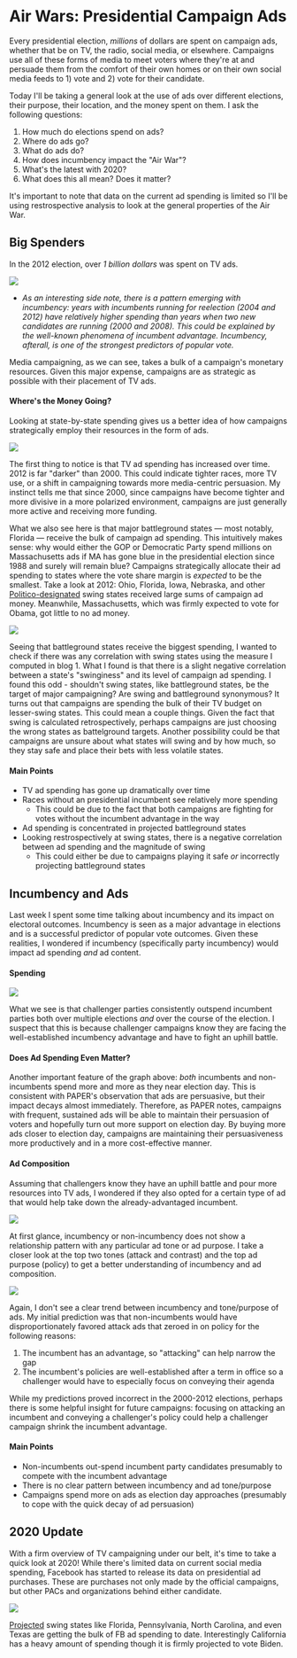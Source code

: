 # Air Wars: Presidential Campaign Ads 
Every presidential election, *millions* of dollars are spent on campaign ads, whether that be on TV, the radio, social media, or elsewhere. Campaigns use all of these forms of media to meet voters where they're at and persuade them from the comfort of their own homes or on their own social media feeds to 1) vote and 2) vote for their candidate.

Today I'll be taking a general look at the use of ads over different elections, their purpose, their location, and the money spent on them. I ask the following questions: 
  1. How much do elections spend on ads? 
  2. Where do ads go? 
  3. What do ads do? 
  4. How does incumbency impact the "Air War"? 
  5. What's the latest with 2020? 
  6. What does this all mean? Does it matter? 
  
  It's important to note that data on the current ad spending is limited so I'll be using restrospective analysis to look at the general properties of the Air War. 
  
## Big Spenders 
In the 2012 election, over *1 billion dollars* was spent on TV ads. 

![](../images/table5.png)

  - *As an interesting side note, there is a pattern emerging with incumbency: years with incumbents running for reelection (2004 and 2012) have relatively higher spending than years when two new candidates are running (2000 and 2008). This could be explained by the well-known phenomena of incumbent advantage. Incumbency, afterall, is one of the strongest predictors of popular vote.* 
  
Media campaigning, as we can see, takes a bulk of a campaign's monetary resources. Given this major expense, campaigns are as strategic as possible with their placement of TV ads.

#### Where's the Money Going?
Looking at state-by-state spending gives us a better idea of how campaigns strategically employ their resources in the form of ads. 

![](../images/spending_by_state.png)

The first thing to notice is that TV ad spending has increased over time. 2012 is far "darker" than 2000. This could indicate tighter races, more TV use, or a shift in campaigning towards more media-centric persuasion. My instinct tells me that since 2000, since campaigns have become tighter and more divisive in a more polarized environment, campaigns are just generally more active and receiving more funding.  

What we also see here is that major battleground states — most notably, Florida — receive the bulk of campaign ad spending. This intuitively makes sense: why would either the GOP or Democratic Party spend millions on Massachusetts ads if MA has gone blue in the presidential election since 1988 and surely will remain blue? Campaigns strategically allocate their ad spending to states where the vote share margin is *expected* to be the smallest. Take a look at 2012: Ohio, Florida, Iowa, Nebraska, and other [Politico-designated](https://www.politico.com/2012-election/swing-state/) swing states received large sums of campaign ad money. Meanwhile, Massachusetts, which was firmly expected to vote for Obama, got little to no ad money.  

![](../images/swing_fit5.png)

Seeing that battleground states receive the biggest spending, I wanted to check if there was any correlation with swing states using the measure I computed in blog 1. What I found is that there is a slight negative correlation between a state's "swinginess" and its level of campaign ad spending. I found this odd - shouldn't swing states, like battleground states, be the target of major campaigning? Are swing and battleground synonymous? It turns out that campaigns are spending the bulk of their TV budget on lesser-swing states. This could mean a couple things. Given the fact that swing is calculated retrospectively, perhaps campaigns are just choosing the wrong states as battelground targets. Another possibility could be that campaigns are unsure about what states will swing and by how much, so they stay safe and place their bets with less volatile states. 

#### Main Points 
- TV ad spending has gone up dramatically over time
- Races without an presidential incumbent see relatively more spending 
  - This could be due to the fact that both campaigns are fighting for votes without the incumbent advantage in the way 
- Ad spending is concentrated in projected battleground states 
- Looking restrospectively at swing states, there is a negative correlation between ad spending and the magnitude of swing 
  - This could either be due to campaigns playing it safe *or* incorrectly projecting battleground states 

## Incumbency and Ads
Last week I spent some time talking about incumbency and its impact on electoral outcomes. Incumbency is seen as a major advantage in elections and is a successful predictor of popular vote outcomes. Given these realities, I wondered if incumbency (specifically party incumbency) would impact ad spending *and* ad content. 

#### Spending 
![](../images/inc_spending5.png)

What we see is that challenger parties consistently outspend incumbent parties both over multiple elections *and* over the course of the election. I suspect that this is because challenger campaigns know they are facing the well-established incumbency advantage and have to fight an uphill battle. 

#### Does Ad Spending Even Matter?
Another important feature of the graph above: *both* incumbents and non-incumbents spend more and more as they near election day. This is consistent with PAPER's observation that ads are persuasive, but their impact decays almost immediately. Therefore, as PAPER notes, campaigns with frequent, sustained ads will be able to maintain their persuasion of voters and hopefully turn out more support on election day. By buying more ads closer to election day, campaigns are maintaining their persuasiveness more productively and in a more cost-effective manner.  

#### Ad Composition
Assuming that challengers know they have an uphill battle and pour more resources into TV ads, I wondered if they also opted for a certain type of ad that would help take down the already-advantaged incumbent. 

![](../images/inc_ad_comp5.png)

At first glance, incumbency or non-incumbency does not show a relationship pattern with any particular ad tone or ad purpose. I take a closer look at the top two tones (attack and contrast) and the top ad purpose (policy) to get a better understanding of incumbency and ad composition. 

![](../images/inc_comp5.png)

Again, I don't see a clear trend between incumbency and tone/purpose of ads. My initial prediction was that non-incumbents would have disproportionately favored attack ads that zeroed in on policy for the following reasons:
  1. The incumbent has an advantage, so "attacking" can help narrow the gap
  2. The incumbent's policies are well-established after a term in office so a challenger would have to especially focus on conveying their agenda

While my predictions proved incorrect in the 2000-2012 elections, perhaps there is some helpful insight for future campaigns: focusing on attacking an incumbent and conveying a challenger's policy could help a challenger campaign shrink the incumbent advantage. 

#### Main Points 
- Non-incumbents out-spend incumbent party candidates presumably to compete with the incumbent advantage 
- There is no clear pattern between incumbency and ad tone/purpose 
- Campaigns spend more on ads as election day approaches (presumably to cope with the quick decay of ad persuasion)

## 2020 Update
With a firm overview of TV campaigning under our belt, it's time to take a quick look at 2020! While there's limited data on current social media spending, Facebook has started to release its data on presidential ad purchases. These are purchases not only made by the official campaigns, but other PACs and organizations behind either candidate. 

![](../images/fb_ad5.png)

[Projected](https://www.nytimes.com/live/2020/battleground-states-2020-election) swing states like Florida, Pennsylvania, North Carolina, and even Texas are getting the bulk of FB ad spending to date. Interestingly California has a heavy amount of spending though it is firmly projected to vote Biden. 
